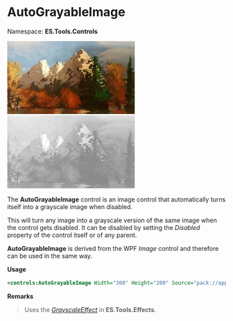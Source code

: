 # AutoGrayableImage

Namespace: **ES.Tools.Controls**

![AutoGrayableImage example: Enabled Image](Images/ImageColor.jpg "Enabled Image")
![AutoGrayableImage example: Disabled Image](Images/ImageGrayscale.jpg "Disabled Image")

The **AutoGrayableImage** control is an image control that automatically turns itself into a grayscale image when disabled.

This will turn any image into a grayscale version of the same image when the control gets disabled. It can be disabled by setting the *Disabled* property of the control itself or of any parent.

**AutoGrayableImage** is derived from the WPF *Image* control and therefore can be used in the same way. 

**Usage**

``` XML
<controls:AutoGrayableImage Width="300" Height="200" Source="pack://application:,,,/ES.Tools.TestApp;Component/Images/Painting.jpg">
```

**Remarks**
> Uses the [*GrayscaleEffect*](GrayscaleEffect) in **ES.Tools.Effects**.